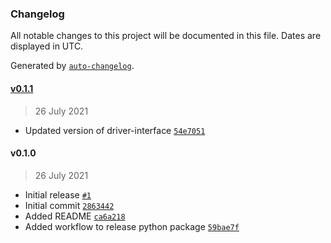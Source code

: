 ### Changelog

All notable changes to this project will be documented in this file. Dates are displayed in UTC.

Generated by [`auto-changelog`](https://github.com/CookPete/auto-changelog).

#### [v0.1.1](https://github.com/nevermined-io/metadata-driver-arweave/compare/v0.1.0...v0.1.1)

> 26 July 2021

- Updated version of driver-interface [`54e7051`](https://github.com/nevermined-io/metadata-driver-arweave/commit/54e7051a047427715c1254c43411e4adb3cad8a4)

#### v0.1.0

> 26 July 2021

- Initial release [`#1`](https://github.com/nevermined-io/metadata-driver-arweave/pull/1)
- Initial commit [`2863442`](https://github.com/nevermined-io/metadata-driver-arweave/commit/28634420c04373a271cd36ce5d94bbd1b2ba97f2)
- Added README [`ca6a218`](https://github.com/nevermined-io/metadata-driver-arweave/commit/ca6a218a77c08ed2b376722436c7ee0afaa12c3c)
- Added workflow to release python package [`59bae7f`](https://github.com/nevermined-io/metadata-driver-arweave/commit/59bae7f213fcaace3702205990eba9d873b4085e)
